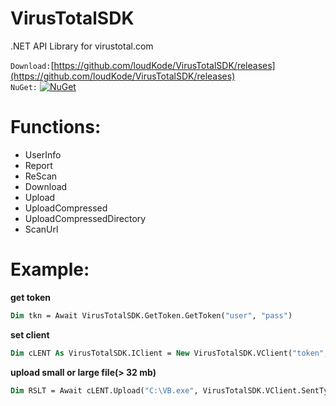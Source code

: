 # VirusTotalSDK
.NET API Library for virustotal.com


`Download:`[https://github.com/loudKode/VirusTotalSDK/releases](https://github.com/loudKode/VirusTotalSDK/releases)<br>
`NuGet:`
[![NuGet](https://img.shields.io/nuget/v/DeQmaTech.VirusTotalSDK.svg?style=flat-square&logo=nuget)](https://www.nuget.org/packages/DeQmaTech.VirusTotalSDK)<br>

# Functions:
* UserInfo
* Report
* ReScan
* Download
* Upload
* UploadCompressed
* UploadCompressedDirectory
* ScanUrl

# Example:
**get token**
```vb
Dim tkn = Await VirusTotalSDK.GetToken.GetToken("user", "pass")
```

**set client**
```vb
Dim cLENT As VirusTotalSDK.IClient = New VirusTotalSDK.VClient("token", Nothing, Nothing)
```

**upload small or large file(> 32 mb)**
```vb
Dim RSLT = Await cLENT.Upload("C:\VB.exe", VirusTotalSDK.VClient.SentType.file, "VB.exe", nothing, nothing)
```

